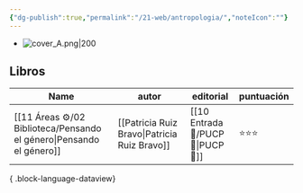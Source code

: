 ```yaml
---
{"dg-publish":true,"permalink":"/21-web/antropologia/","noteIcon":""}
---
```


- ![cover_A.png|200](/img/user/11%20%C3%81reas%20%E2%9A%99/02%20Biblioteca/%F0%9F%92%BE%20Adjuntos/cover_A.png)
## Libros 
| Name                                                                   | autor                                        | editorial                             | puntuación |
| ---------------------------------------------------------------------- | -------------------------------------------- | ------------------------------------- | ---------- |
| [[11 Áreas ⚙/02 Biblioteca/Pensando el género\|Pensando el género]] | [[Patricia Ruiz Bravo\|Patricia Ruiz Bravo]] | [[10 Entrada 🛒/PUCP 📔\|PUCP 📔]] | ⭐⭐⭐        |

{ .block-language-dataview}